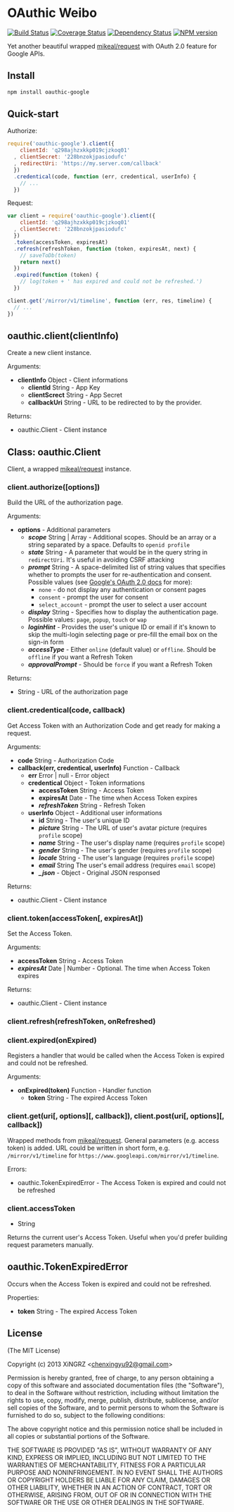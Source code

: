 OAuthic Weibo
==========

[![Build Status](https://travis-ci.org/bestng/oauthic-google.png?branch=master)](https://travis-ci.org/bestng/oauthic-google)
[![Coverage Status](https://coveralls.io/repos/bestng/oauthic-google/badge.png)](https://coveralls.io/r/bestng/oauthic-google)
[![Dependency Status](https://david-dm.org/bestng/oauthic-google.png)](https://david-dm.org/bestng/oauthic-google)
[![NPM version](https://badge.fury.io/js/oauthic-google.png)](http://badge.fury.io/js/oauthic-google)

Yet another beautiful wrapped [mikeal/request](https://github.com/mikeal/request) with OAuth 2.0 feature for Google APIs.

## Install

```sh
npm install oauthic-google
```

## Quick-start

Authorize:

```js
require('oauthic-google').client({
    clientId: 'q298ajhzxkkp019cjzkoq01'
  , clientSecret: '228bnzokjpasiodufc'
  , redirectUri: 'https://my.server.com/callback'
  })
  .credentical(code, function (err, credentical, userInfo) {
    // ...
  })
```

Request:

```js
var client = require('oauthic-google').client({
    clientId: 'q298ajhzxkkp019cjzkoq01'
  , clientSecret: '228bnzokjpasiodufc'
  })
  .token(accessToken, expiresAt)
  .refresh(refreshToken, function (token, expiresAt, next) {
    // saveToDb(token)
    return next()
  })
  .expired(function (token) {
    // log(token + ' has expired and could not be refreshed.')
  })

client.get('/mirror/v1/timeline', function (err, res, timeline) {
  // ...
})
```

## oauthic.client(clientInfo)

Create a new client instance.

Arguments:

- **clientInfo** Object - Client informations
    - **clientId** String - App Key
    - **clientScrect** String - App Secret
    - **callbackUri** String - URL to be redirected to by the provider.

Returns:

- oauthic.Client - Client instance

## Class: oauthic.Client

Client, a wrapped [mikeal/request](https://github.com/mikeal/request) instance.

### client.authorize([options])

Build the URL of the authorization page.

Arguments:

- **options** - Additional parameters
    - ***scope*** String | Array - Additional scopes. Should be an array or a string separated by a space. Defaults to `openid profile`
    - ***state*** String - A parameter that would be in the query string in `redirectUri`. It's useful in avoiding CSRF attacking
    - ***prompt*** String - A space-delimited list of string values that specifies whether to prompts the user for re-authentication and consent. Possible values (see [Google's OAuth 2.0 docs](https://developers.google.com/accounts/docs/OAuth2Login#authenticationuriparameters) for more):
        - `none` - do not display any authentication or consent pages
        - `consent` - prompt the user for consent
        - `select_account` - prompt the user to select a user account
    - ***display*** String - Specifies how to display the authentication page. Possible values: `page`, `popup`, `touch` or `wap`
    - ***loginHint*** - Provides the user's unique ID or email if it's known to skip the multi-login selecting page or pre-fill the email box on the sign-in form
    - ***accessType*** - Either `online` (default value) or `offline`. Should be `offline` if you want a Refresh Token
    - ***approvalPrompt*** - Should be `force` if you want a Refresh Token

Returns:

- String - URL of the authorization page

### client.credentical(code, callback)

Get Access Token with an Authorization Code and get ready for making a request.

Arguments:

- **code** String - Authorization Code
- **callback(err, credentical, userInfo)** Function - Callback
    - **err** Error | null - Error object
    - **credentical** Object - Token informations
        - **accessToken** String - Access Token
        - **expiresAt** Date - The time when Access Token expires
        - ***refreshToken*** String - Refresh Token
    - **userInfo** Object - Additional user informations
        - **id** String - The user's unique ID
        - ***picture*** String - The URL of user's avatar picture (requires `profile` scope)
        - ***name*** String - The user's display name (requires `profile` scope)
        - ***gender*** String - The user's gender (requires `profile` scope)
        - ***locale*** String - The user's language (requires `profile` scope)
        - ***email*** String The user's email address (requires `email` scope)
        - ***_json*** - Object - Original JSON responsed

Returns:

- oauthic.Client - Client instance

### client.token(accessToken[, expiresAt])

Set the Access Token.

Arguments:

- **accessToken** String - Access Token
- ***expiresAt*** Date | Number - Optional. The time when Access Token expires

Returns:

- oauthic.Client - Client instance

### client.refresh(refreshToken, onRefreshed)



### client.expired(onExpired)

Registers a handler that would be called when the Access Token is expired and could not be refreshed.

Arguments:

- **onExpired(token)** Function - Handler function
    - **token** String - The expired Access Token

### client.get(uri[, options][, callback]), client.post(uri[, options][, callback])

Wrapped methods from [mikeal/request](https://github.com/mikeal/request). General parameters (e.g. access token) is added. URL could be written in short form, e.g. `/mirror/v1/timeline` for `https://www.googleapi.com/mirror/v1/timeline`.

Errors:

- oauthic.TokenExpiredError - The Access Token is expired and could not be refreshed

### client.accessToken

- String

Returns the current user's Access Token. Useful when you'd prefer building request parameters manually.

## oauthic.TokenExpiredError

Occurs when the Access Token is expired and could not be refreshed.

Properties:

- **token** String - The expired Access Token

## License

(The MIT License)

Copyright (c) 2013 XiNGRZ &lt;chenxingyu92@gmail.com&gt;

Permission is hereby granted, free of charge, to any person obtaining a copy
of this software and associated documentation files (the "Software"), to deal
in the Software without restriction, including without limitation the rights
to use, copy, modify, merge, publish, distribute, sublicense, and/or sell
copies of the Software, and to permit persons to whom the Software is
furnished to do so, subject to the following conditions:

The above copyright notice and this permission notice shall be included in
all copies or substantial portions of the Software.

THE SOFTWARE IS PROVIDED "AS IS", WITHOUT WARRANTY OF ANY KIND, EXPRESS OR
IMPLIED, INCLUDING BUT NOT LIMITED TO THE WARRANTIES OF MERCHANTABILITY,
FITNESS FOR A PARTICULAR PURPOSE AND NONINFRINGEMENT. IN NO EVENT SHALL THE
AUTHORS OR COPYRIGHT HOLDERS BE LIABLE FOR ANY CLAIM, DAMAGES OR OTHER
LIABILITY, WHETHER IN AN ACTION OF CONTRACT, TORT OR OTHERWISE, ARISING FROM,
OUT OF OR IN CONNECTION WITH THE SOFTWARE OR THE USE OR OTHER DEALINGS IN
THE SOFTWARE.
